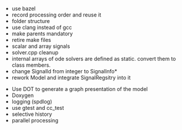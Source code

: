 
* use bazel
* record processing order and reuse it
* folder structure
* use clang instead of gcc
* make parents mandatory
* retire make files
* scalar and array signals
* solver.cpp cleanup
* internal arrays of ode solvers are defined as static. convert them to class members.
* change SignalId from integer to SignalInfo*
* rework Model and integrate SignalRegsitry into it

- Use DOT to generate a graph presentation of the model
- Doxygen
- logging (spdlog)
- use gtest and cc_test
- selective history
- parallel processing

<!-- - yaml model definition -->
<!-- - replace init virtual method with a template -->
<!-- - A (virtual ?) method for verifying the number and types of input and output signals of a block -->
<!-- - rename signal() to create_signal() -->
<!-- - light weight Signal wrapper so it supports operator[] -->
